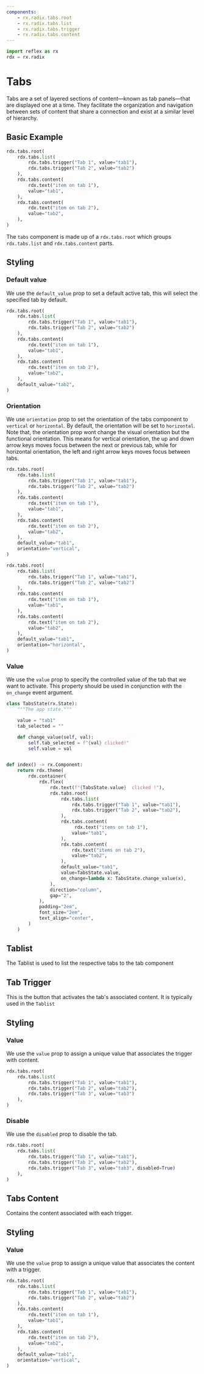 ```yaml
---
components:
    - rx.radix.tabs.root
    - rx.radix.tabs.list
    - rx.radix.tabs.trigger
    - rx.radix.tabs.content
---
```


```python exec
import reflex as rx
rdx = rx.radix
```


# Tabs
Tabs are a set of layered sections of content—known as tab panels—that are displayed one at a time.
They facilitate the organization and navigation between sets of content that share a connection and exist at a similar level of hierarchy.

## Basic Example

```python demo 
rdx.tabs.root(
    rdx.tabs.list(
        rdx.tabs.trigger("Tab 1", value="tab1"), 
        rdx.tabs.trigger("Tab 2", value="tab2")
    ),
    rdx.tabs.content(
        rdx.text("item on tab 1"),
        value="tab1",
    ),
    rdx.tabs.content(
        rdx.text("item on tab 2"),
        value="tab2",
    ),
)

```

The `tabs` component is made up of a `rdx.tabs.root` which groups `rdx.tabs.list` and `rdx.tabs.content` parts.

## Styling

### Default value
We use the `default_value` prop to set a default active tab, this will select the specified tab by default.

```python demo 
rdx.tabs.root(
    rdx.tabs.list(
        rdx.tabs.trigger("Tab 1", value="tab1"),
        rdx.tabs.trigger("Tab 2", value="tab2")
    ),
    rdx.tabs.content(
        rdx.text("item on tab 1"),
        value="tab1",
    ),
    rdx.tabs.content(
        rdx.text("item on tab 2"),
        value="tab2",
    ),
    default_value="tab2",
)
```

### Orientation
We use `orientation` prop to set the orientation of the tabs component to `vertical` or `horizontal`. By default, the orientation
will be set to `horizontal`. Note that, the orientation prop wont change the visual orientation but the 
functional orientation. This means for vertical orientation, the up and down arrow keys moves focus between the next or previous tab,
while for horizontal orientation, the left and right arrow keys moves focus between tabs.

```python demo 
rdx.tabs.root(
    rdx.tabs.list(
        rdx.tabs.trigger("Tab 1", value="tab1"),
        rdx.tabs.trigger("Tab 2", value="tab2")
    ),
    rdx.tabs.content(
        rdx.text("item on tab 1"),
        value="tab1",
    ),
    rdx.tabs.content(
        rdx.text("item on tab 2"),
        value="tab2",
    ),
    default_value="tab1",
    orientation="vertical",
)
```

```python demo 
rdx.tabs.root(
    rdx.tabs.list(
        rdx.tabs.trigger("Tab 1", value="tab1"),
        rdx.tabs.trigger("Tab 2", value="tab2")
    ),
    rdx.tabs.content(
        rdx.text("item on tab 1"),
        value="tab1",
    ),
    rdx.tabs.content(
        rdx.text("item on tab 2"),
        value="tab2",
    ),
    default_value="tab1",
    orientation="horizontal",
)
```
### Value
We use the `value` prop to specify the controlled value of the tab that we want to activate. This property should be used in conjunction with the `on_change` event argument.

```python demo exec
class TabsState(rx.State):
    """The app state."""

    value = "tab1"
    tab_selected = ""

    def change_value(self, val):
        self.tab_selected = f"{val} clicked!"
        self.value = val


def index() -> rx.Component:
    return rdx.theme(
        rdx.container(
            rdx.flex(
                rdx.text(f"{TabsState.value}  clicked !"),
                rdx.tabs.root(
                    rdx.tabs.list(
                        rdx.tabs.trigger("Tab 1", value="tab1"),
                        rdx.tabs.trigger("Tab 2", value="tab2"),
                    ),
                    rdx.tabs.content(
                         rdx.text("items on tab 1"),
                        value="tab1",
                    ),
                    rdx.tabs.content(
                        rdx.text("items on tab 2"),
                        value="tab2",
                    ),
                    default_value="tab1",
                    value=TabsState.value,
                    on_change=lambda x: TabsState.change_value(x),
                ),
                direction="column",
                gap="2",
            ),
            padding="2em",
            font_size="2em",
            text_align="center",
        )
    )
```


## Tablist 
The Tablist is used to list the respective tabs to the tab component


## Tab Trigger
This is the button that activates the tab's associated content. It is typically used in the `Tablist`

## Styling

### Value
We use the `value` prop to assign a unique value that associates the trigger with content.

```python demo 
rdx.tabs.root(
    rdx.tabs.list(
        rdx.tabs.trigger("Tab 1", value="tab1"),
        rdx.tabs.trigger("Tab 2", value="tab2"),
        rdx.tabs.trigger("Tab 3", value="tab3")
    ),
)
```

### Disable
We use the `disabled` prop to disable the tab.

```python demo 
rdx.tabs.root(
    rdx.tabs.list(
        rdx.tabs.trigger("Tab 1", value="tab1"),
        rdx.tabs.trigger("Tab 2", value="tab2"),
        rdx.tabs.trigger("Tab 3", value="tab3", disabled=True)
    ),
)
```

## Tabs Content
Contains the content associated with each trigger.

## Styling 

### Value
We use the `value` prop to assign a unique value that associates the content with a trigger.

```python
rdx.tabs.root(
    rdx.tabs.list(
        rdx.tabs.trigger("Tab 1", value="tab1"),
        rdx.tabs.trigger("Tab 2", value="tab2")
    ),
    rdx.tabs.content(
        rdx.text("item on tab 1"),
        value="tab1",
    ),
    rdx.tabs.content(
        rdx.text("item on tab 2"),
        value="tab2",
    ),
    default_value="tab1",
    orientation="vertical",
)
```